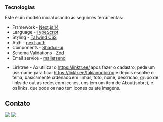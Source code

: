 ### Tecnologias

Este é um modelo inicial usando as seguintes ferramentas:

- Framework - [Next.js 14](https://nextjs.org/13)
- Language - [TypeScript](https://www.typescriptlang.org)
- Styling - [Tailwind CSS](https://tailwindcss.com)
- Auth - [next-auth](https://next-auth.js.org/)
- Components - [Shadcn-ui](https://ui.shadcn.com)
- Schema Validations - [Zod](https://zod.dev)
- Email service - [mailersend](https://app.mailersend.com/dashboard)
<!--- State Management - [Zustand](https://zustand-demo.pmnd.rs)
- File Uploading - [Uploadthing](https://uploadthing.com)
- Tables - [Tanstack Tables](https://ui.shadcn.com/docs/components/data-table)
- Forms - [React Hook Form](https://ui.shadcn.com/docs/components/form)
- Linting - [ESLint](https://eslint.org)
- Formatting - [Prettier](https://prettier.io)
  -->


- Linktree - 
Ao utilizar o https://linktr.ee/
apos fazer o cadastro, pede um username
para ficar  https://linktr.ee/fabianoobispo
e depois escolhe o tema, basicamente ordenado em linhas, foto, nome, descricao, grupo de links de outras redes com icones, uns tem um item de About(sobre), e os links, que pode ou nao tem icones ou ate imagens.


## Contato

<div> 
  <a href="https://instagram.com/fabianoobispo" target="_blank"><img src="https://img.shields.io/badge/-Instagram-%23E4405F?style=for-the-badge&logo=instagram&logoColor=white" target="_blank"></a>
  <a href="https://www.linkedin.com/in/fabiano-bispo-canedo-422738109/" target="_blank"><img src="https://img.shields.io/badge/-LinkedIn-%230077B5?style=for-the-badge&logo=linkedin&logoColor=white" target="_blank"></a> 
</div>

